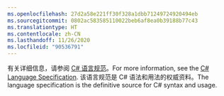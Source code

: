 ```yaml
---
ms.openlocfilehash: 27d2a58e221ff30f328a1dbb71249724920494eb
ms.sourcegitcommit: 0802ac583585110022beb6af8ea0b39188b77c43
ms.translationtype: HT
ms.contentlocale: zh-CN
ms.lasthandoff: 11/26/2020
ms.locfileid: "90536791"
---
```

<span data-ttu-id="92ed6-101">有关详细信息，请参阅 [C# 语言规范](/dotnet/csharp/language-reference/language-specification/introduction)。</span><span class="sxs-lookup"><span data-stu-id="92ed6-101">For more information, see the [C# Language Specification](/dotnet/csharp/language-reference/language-specification/introduction).</span></span> <span data-ttu-id="92ed6-102">该语言规范是 C# 语法和用法的权威资料。</span><span class="sxs-lookup"><span data-stu-id="92ed6-102">The language specification is the definitive source for C# syntax and usage.</span></span>
